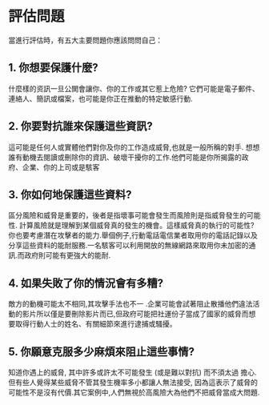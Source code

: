 [Title]: # (評估的問題)
[Order]: # (2)

# 評估問題
當進行評估時，有五大主要問題你應該問問自己：
## 1. 你想要保護什麼?

什麼樣的资訊一旦公閧會讓你、你的工作或其它惹上危險? 它們可能是電子郵件、連絡人、簡訊或檔案，也可能是你正在推動的特定敏感行動.

## 2. 你要對抗誰來保護這些資訊?

這可能是任何人或實體他們對你及你的工作造成威脅,也就是一般所稱的對手. 想想誰有動機去閱讀或刪除你的資訊、破壞干擾你的工作.他們可能是你所揭露的政府、企業、你的上司或是駭客

## 3. 你如何地保護這些資料?

區分風險和威脅是重要的，後者是指壞事可能會發生而風險則是指威脅發生的可能性. 計算風險就是理解到某個威脅真的發生的機會。這樣威脅真的執行的可能性?你也要考慮潛在攻擊者的能力.舉個例子,行動電話電信業者取用你的電話記錄以及分享這些資料的能耐服務.一名駭客可以利用開放的無線網路來取用你未加密的通訊.而政府則可能有更強大的能耐.

## 4. 如果失敗了你的情況會有多糟?

敵方的動機可能太不相同,其攻擊手法也不一 .企業可能會試著阻止散播他們違法活動的影片所以僅是要刪除影片而已,但政府可能把社運份子當成了國家的威脅而想要取得行動人士的姓名、有關細節來進行逮捕或騷擾。

## 5. 你願意克服多少麻煩來阻止這些事情?

知道你遇上的威脅, 其中許多或許太不可能發生 (或是難以對抗) 而不須太過 擔心.但有些人覺得某些威脅不管其發生機率多小都讓人無法接受, 因為這表示了威脅的可能性不是沒有代價.其它案例中,人們無視於高風險大為他們不把威脅當成大問題.